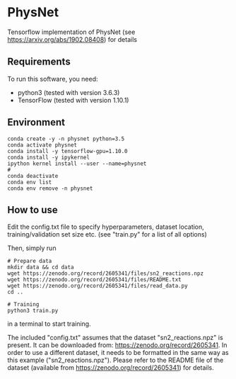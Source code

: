 # PhysNet

Tensorflow implementation of PhysNet (see https://arxiv.org/abs/1902.08408) for details

## Requirements

To run this software, you need:

- python3 (tested with version 3.6.3)
- TensorFlow (tested with version 1.10.1)

## Environment
```
conda create -y -n physnet python=3.5
conda activate physnet
conda install -y tensorflow-gpu=1.10.0
conda install -y ipykernel
ipython kernel install --user --name=physnet
#
conda deactivate
conda env list
conda env remove -n physnet
```

## How to use

Edit the config.txt file to specify hyperparameters, dataset location, training/validation set size etc.
(see "train.py" for a list of all options)

Then, simply run

```
# Prepare data
mkdir data && cd data
wget https://zenodo.org/record/2605341/files/sn2_reactions.npz
wget https://zenodo.org/record/2605341/files/README.txt
wget https://zenodo.org/record/2605341/files/read_data.py
cd ..

# Training
python3 train.py 
```

in a terminal to start training. 

The included "config.txt" assumes that the dataset "sn2_reactions.npz" is present. It can be downloaded from: https://zenodo.org/record/2605341. In order to use a different dataset, it needs to be formatted in the same way as this example ("sn2_reactions.npz"). Please refer to the README file of the dataset (available from https://zenodo.org/record/2605341) for details.



